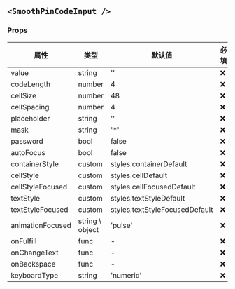 ## `<SmoothPinCodeInput />`

### Props

| 属性             | 类型            | 默认值                         | 必填 | 描述 |
| ---------------- | --------------- | ------------------------------ | ---- | ---- |
| value            | string          | ''                             | ❌   | -    |
| codeLength       | number          | 4                              | ❌   | -    |
| cellSize         | number          | 48                             | ❌   | -    |
| cellSpacing      | number          | 4                              | ❌   | -    |
| placeholder      | string          | ''                             | ❌   | -    |
| mask             | string          | '\*'                           | ❌   | -    |
| password         | bool            | false                          | ❌   | -    |
| autoFocus        | bool            | false                          | ❌   | -    |
| containerStyle   | custom          | styles.containerDefault        | ❌   | -    |
| cellStyle        | custom          | styles.cellDefault             | ❌   | -    |
| cellStyleFocused | custom          | styles.cellFocusedDefault      | ❌   | -    |
| textStyle        | custom          | styles.textStyleDefault        | ❌   | -    |
| textStyleFocused | custom          | styles.textStyleFocusedDefault | ❌   | -    |
| animationFocused | string \ object | 'pulse'                        | ❌   | -    |
| onFulfill        | func            | -                              | ❌   | -    |
| onChangeText     | func            | -                              | ❌   | -    |
| onBackspace      | func            | -                              | ❌   | -    |
| keyboardType     | string          | 'numeric'                      | ❌   | -    |

